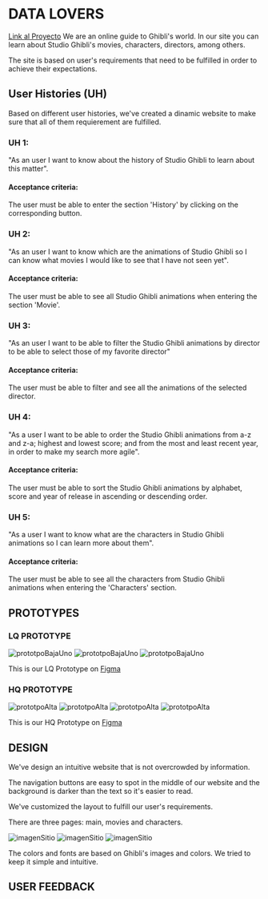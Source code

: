 # DATA LOVERS
[Link al Proyecto](https://yaki-zeltzin.github.io/DEV006-data-lovers/src/index.html)
We are an online guide to Ghibli's world. In our site you can learn about Studio Ghibli's movies, characters, directors, among others.

The site is based on user's requirements that need to be fulfilled in order to achieve their expectations.

## User Histories (UH)

Based on different user histories, we've created a dinamic website to make sure that all of them requierement are fulfilled.

### UH 1:

"As an user I want to know about the history of Studio Ghibli to learn about this matter".

#### Acceptance criteria:
The user must be able to enter the section
'History' by clicking on the corresponding button.

### UH 2:
"As an user I want to know which are the animations of Studio Ghibli so I can know what movies I would like to see that I have not seen yet".

#### Acceptance criteria:
The user must be able to see all Studio Ghibli animations when entering the section
'Movie'.

### UH 3:
"As an user I want to be able to filter the Studio Ghibli animations by director to be able to select those of my favorite director"

#### Acceptance criteria:
The user must be able to filter and see all the animations of the selected director.

### UH 4:
"As a user I want to be able to order the Studio Ghibli animations from a-z and z-a; highest and lowest score; and from the most and least recent year, in order to make my search more agile".

#### Acceptance criteria:
The user must be able to sort the Studio Ghibli animations by alphabet, score and year of release in ascending or descending order.

### UH 5:
"As a user I want to know what are the characters in Studio Ghibli animations so I can learn more about them".

#### Acceptance criteria:
The user must be able to see all the characters from Studio Ghibli animations when entering the 'Characters' section.

## PROTOTYPES

### LQ PROTOTYPE

![prototpoBajaUno](./src/imagesReadme/BAJA%20FIDELIDAD/INICIO.png)
![prototpoBajaUno](./src/imagesReadme/BAJA%20FIDELIDAD/PELICULAS.png)
![prototpoBajaUno](./src/imagesReadme/BAJA%20FIDELIDAD/PERSONAJES.png)

This is our LQ Prototype on [Figma](https://www.figma.com/file/LNxqQwvbhv4lm3P1eb9MdD/PROTOTIPO-BAJA?node-id=0%3A1&t=fik5TTyfflOKYSlj-1)

### HQ PROTOTYPE

![prototpoAlta](./src/imagesReadme/BAJA%20FIDELIDAD/ALTA%20FIDELIDAD%202/PRINCIPAL.png)
![prototpoAlta](./src/imagesReadme/BAJA%20FIDELIDAD/ALTA%20FIDELIDAD%202/HISTORIA.png)
![prototpoAlta](./src/imagesReadme/BAJA%20FIDELIDAD/ALTA%20FIDELIDAD%202/PELICULAS.png)
![prototpoAlta](./src/imagesReadme/BAJA%20FIDELIDAD/ALTA%20FIDELIDAD%202/PERSONAJES.png)


This is our HQ Prototype on [Figma](https://www.figma.com/file/2yFsmUV5cxFxpGNjiaPIyz/Untitled?t=fik5TTyfflOKYSlj-1)


## DESIGN

We've design an intuitive website that is not overcrowded by information.

The navigation buttons are easy to spot in the middle of our website and the background is darker than the text so it's easier to read.

We've customized the layout to fulfill our user's requirements.

There are three pages: main, movies and characters.

![imagenSitio](./src/imagesReadme/BAJA%20FIDELIDAD/ALTA%20FIDELIDAD%202/desktop.jpeg)
![imagenSitio](./src/imagesReadme/BAJA%20FIDELIDAD/ALTA%20FIDELIDAD%202/tablet.jpeg)
![imagenSitio](./src/imagesReadme/BAJA%20FIDELIDAD/ALTA%20FIDELIDAD%202/mobile.jpeg)

The colors and fonts are based on Ghibli's images and colors. We tried to keep it simple and intuitive.

## USER FEEDBACK


